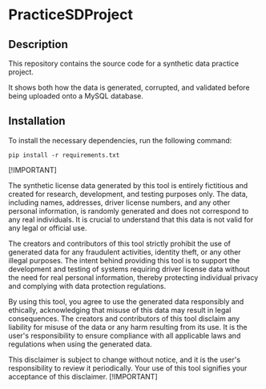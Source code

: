 # PracticeSDProject

## Description

This repository contains the source code for a synthetic data practice project.

It shows both how the data is generated, corrupted, and validated before being uploaded onto a MySQL database.

## Installation

To install the necessary dependencies, run the following command:

```
pip install -r requirements.txt
```
[!IMPORTANT]

The synthetic  license data generated by this tool is entirely fictitious and created for research, development, and testing purposes only. The data, including names, addresses, driver license numbers, and any other personal information, is randomly generated and does not correspond to any real individuals. It is crucial to understand that this data is not valid for any legal or official use.

The creators and contributors of this tool strictly prohibit the use of generated data for any fraudulent activities, identity theft, or any other illegal purposes. The intent behind providing this tool is to support the development and testing of systems requiring driver license data without the need for real personal information, thereby protecting individual privacy and complying with data protection regulations.

By using this tool, you agree to use the generated data responsibly and ethically, acknowledging that misuse of this data may result in legal consequences. The creators and contributors of this tool disclaim any liability for misuse of the data or any harm resulting from its use. It is the user's responsibility to ensure compliance with all applicable laws and regulations when using the generated data.

This disclaimer is subject to change without notice, and it is the user's responsibility to review it periodically. Your use of this tool signifies your acceptance of this disclaimer.
[!IMPORTANT]